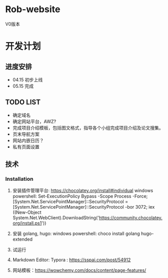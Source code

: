 # Rob-website
V0版本


# 开发计划

## 进度安排

- 04.15 初步上线
- 05.15 完成


## TODO LIST
- 确定域名
- 确定网站平台，AWZ? 
- 完成项目介绍模板，包括图文格式，指导各个小组完成项目介绍及论文搜集。
- 页末导航方案
- 网站内嵌日历？
- 私有页面设置


## 技术

### Installation

1. 安装插件管理平台:  https://chocolatey.org/install#individual
windows powershell: Set-ExecutionPolicy Bypass -Scope Process -Force; [System.Net.ServicePointManager]::SecurityProtocol = [System.Net.ServicePointManager]::SecurityProtocol -bor 3072; iex ((New-Object System.Net.WebClient).DownloadString('https://community.chocolatey.org/install.ps1'))

2. 安装 golang, hugo: 
windows powershell: choco install golang hugo-extended

3. 试运行

4. Markdown Editor: Typora : https://sspai.com/post/54912

5. 网站模板：https://wowchemy.com/docs/content/page-features/
